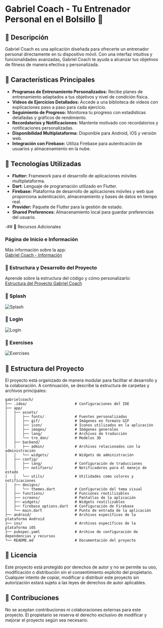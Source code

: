 # Gabriel Coach - Tu Entrenador Personal en el Bolsillo 🌟

## 📱 Descripción
Gabriel Coach es una aplicación diseñada para ofrecerte un entrenador personal directamente en tu dispositivo móvil. Con una interfaz intuitiva y funcionalidades avanzadas, Gabriel Coach te ayuda a alcanzar tus objetivos de fitness de manera efectiva y personalizada.

## 🎯 Características Principales
- **Programas de Entrenamiento Personalizados:** Recibe planes de entrenamiento adaptados a tus objetivos y nivel de condición física.
- **Videos de Ejercicios Detallados:** Accede a una biblioteca de videos con explicaciones paso a paso para cada ejercicio.
- **Seguimiento de Progreso:** Monitorea tu progreso con estadísticas detalladas y gráficos de rendimiento.
- **Recordatorios y Notificaciones:** Mantente motivado con recordatorios y notificaciones personalizadas.
- **Disponibilidad Multiplataforma:** Disponible para Android, iOS y versión web.
- **Integración con Firebase:** Utiliza Firebase para autenticación de usuarios y almacenamiento en la nube.

## 📱 Tecnologías Utilizadas
- **Flutter:** Framework para el desarrollo de aplicaciones móviles multiplataforma.
- **Dart:** Lenguaje de programación utilizado en Flutter.
- **Firebase:** Plataforma de desarrollo de aplicaciones móviles y web que proporciona autenticación, almacenamiento y bases de datos en tiempo real.
- **Provider:** Paquete de Flutter para la gestión de estado.
- **Shared Preferences:** Almacenamiento local para guardar preferencias del usuario.

-## 📌 Recursos Adicionales

### Página de Inicio e Información
Más información sobre la app:  
[Gabriel Coach - Información](https://rinkyn05.github.io/app/)

### 📖 Estructura y Desarrollo del Proyecto
Aprende sobre la estructura del código y cómo personalizarlo:  
[Estructura del Proyecto Gabriel Coach](https://rinkyn05.github.io/app/leeme.html)

### 📄 Splash
![Splash]()

### 📄 Login
![Login]()

### 📄 Exercises
![Exercises]()


## 📁 Estructura del Proyecto
El proyecto está organizado de manera modular para facilitar el desarrollo y la colaboración. A continuación, se describe la estructura de carpetas y archivos principales:

```plaintext
gabrielcoach/
├── .idea/                      # Configuraciones del IDE
├── app/
│   ├── assets/
│   │   ├── fonts/              # Fuentes personalizadas
│   │   ├── gif/                # Imágenes en formato GIF
│   │   ├── icon/               # Iconos utilizados en la aplicación
│   │   ├── images/             # Imágenes generales
│   │   ├── lang/               # Archivos de traducción
│   │   └── tre_den/            # Modelos 3D
│   ├── backend/
│   │   ├── admin/              # Archivos relacionados con la administración
│   │   └── widgets/            # Widgets de administración
│   ├── config/
│   │   ├── lang/               # Configuración de traducciones
│   │   ├── notifiers/          # Notificadores para el manejo de estado
│   │   └── utils/              # Utilidades como colores y notificaciones
│   ├── designs/
│   │   └── themes.dart         # Configuración del tema visual
│   ├── functions/              # Funciones reutilizables
│   ├── screens/                # Pantallas de la aplicación
│   ├── widgets/                # Widgets reutilizables
│   ├── firebase_options.dart   # Configuración de Firebase
│   └── main.dart               # Punto de entrada de la aplicación
├── android/                    # Archivos específicos de la plataforma Android
├── ios/                        # Archivos específicos de la plataforma iOS
├── pubspec.yaml                # Archivo de configuración de dependencias y recursos
└── README.md                   # Documentación del proyecto
```
## 📝 Licencia
Este proyecto está protegido por derechos de autor y no se permite su uso, modificación o distribución sin el consentimiento explícito del propietario. Cualquier intento de copiar, modificar o distribuir este proyecto sin autorización estará sujeto a las leyes de derechos de autor aplicables.

## 🚫 Contribuciones
No se aceptan contribuciones ni colaboraciones externas para este proyecto. El propietario se reserva el derecho exclusivo de modificar y mejorar el proyecto según sea necesario.
